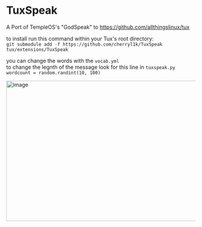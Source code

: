 # TuxSpeak
A Port of TempleOS's "GodSpeak" to https://github.com/allthingslinux/tux

to install run this command within your Tux's root directory: \
`git submodule add -f https://github.com/cherryl1k/TuxSpeak tux/extensions/TuxSpeak`

you can change the words with the `vocab.yml` \
to change the legnth of the message look for this line in `tuxspeak.py` \
`wordcount = random.randint(10, 100)`

<img width="716" height="375" alt="image" src="https://github.com/user-attachments/assets/85d7bbac-c3bd-428d-a3cc-74b1d061f761" />
